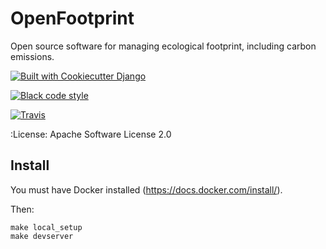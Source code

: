 # OpenFootprint

Open source software for managing ecological footprint, including carbon emissions.

[![Built with Cookiecutter Django](https://img.shields.io/badge/built%20with-Cookiecutter%20Django-ff69b4.svg)](https://github.com/pydanny/cookiecutter-django/)

[![Black code style](https://img.shields.io/badge/code%20style-black-000000.svg)](https://github.com/ambv/black)

[![Travis](https://img.shields.io/travis/openfootprint/openfootprint.svg)](https://travis-ci.org/openfootprint)

:License: Apache Software License 2.0

## Install

You must have Docker installed (https://docs.docker.com/install/).

Then:

```
make local_setup
make devserver
```
